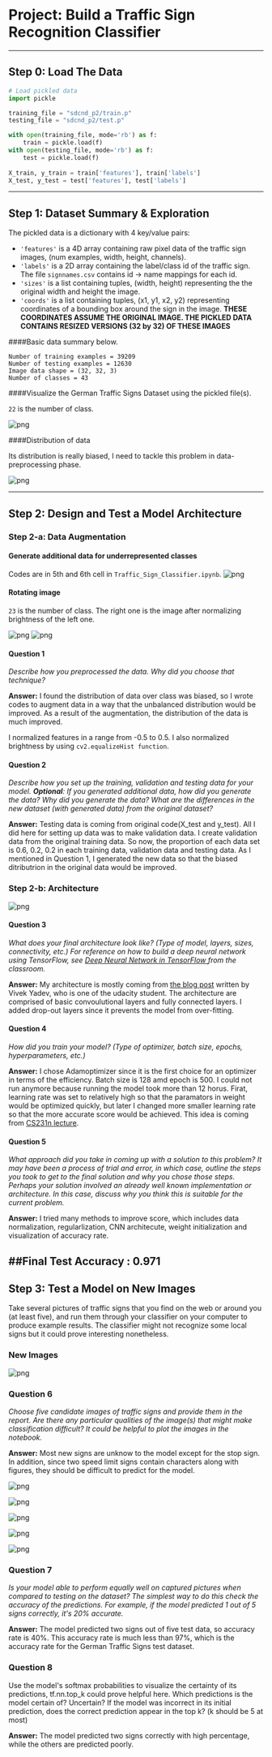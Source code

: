 # Project: Build a Traffic Sign Recognition Classifier



---
## Step 0: Load The Data


```python
# Load pickled data
import pickle

training_file = "sdcnd_p2/train.p"
testing_file = "sdcnd_p2/test.p"

with open(training_file, mode='rb') as f:
    train = pickle.load(f)
with open(testing_file, mode='rb') as f:
    test = pickle.load(f)
    
X_train, y_train = train['features'], train['labels']
X_test, y_test = test['features'], test['labels']
```

---

## Step 1: Dataset Summary & Exploration

The pickled data is a dictionary with 4 key/value pairs:

- `'features'` is a 4D array containing raw pixel data of the traffic sign images, (num examples, width, height, channels).
- `'labels'` is a 2D array containing the label/class id of the traffic sign. The file `signnames.csv` contains id -> name mappings for each id.
- `'sizes'` is a list containing tuples, (width, height) representing the the original width and height the image.
- `'coords'` is a list containing tuples, (x1, y1, x2, y2) representing coordinates of a bounding box around the sign in the image. **THESE COORDINATES ASSUME THE ORIGINAL IMAGE. THE PICKLED DATA CONTAINS RESIZED VERSIONS (32 by 32) OF THESE IMAGES**

####Basic data summary below.



```
Number of training examples = 39209
Number of testing examples = 12630
Image data shape = (32, 32, 3)
Number of classes = 43
```

####Visualize the German Traffic Signs Dataset using the pickled file(s). 


`22` is the number of class.

![png](./examples/output_6_1.png)



####Distribution of data

Its distribution is really biased, I need to tackle this problem in data-preprocessing phase.

![png](./examples/output_7_0.png)


----

## Step 2: Design and Test a Model Architecture

### Step 2-a: Data Augmentation
#### Generate additional data for underrepresented classes
Codes are in 5th and 6th cell in `Traffic_Sign_Classifier.ipynb`.
![png](./examples/output_12_0.png)

#### Rotating image

`23` is the number of class. The right one is the image after normalizing brightness of the left one. 

![png](./examples/output_13_1.png)
![png](./examples/output_14_1.png)

#### Question 1 

_Describe how you preprocessed the data. Why did you choose that technique?_

**Answer:** I found the distribution of data over class was biased, so I wrote codes to augment data in a way that the unbalanced distribution would be improved. As a result of the augmentation, the distribution of the data is much improved.

I normalized features in a range from -0.5 to 0.5. I also normalized brightness by using `cv2.equalizeHist function`.

#### Question 2

_Describe how you set up the training, validation and testing data for your model. **Optional**: If you generated additional data, how did you generate the data? Why did you generate the data? What are the differences in the new dataset (with generated data) from the original dataset?_

**Answer:** Testing data is coming from original code(X_test and y_test). All I did here for setting up data was to make validation data. I create validation data from the original training data. So now, the proportion of each data set is 0.6, 0.2, 0.2 in each training data, validation data and testing data. 
As I mentioned in Question 1, I generated the new data so that the biased ditributrion in the original data would be improved.

### Step 2-b: Architecture

![png](./examples/network_arch.png)


#### Question 3

_What does your final architecture look like? (Type of model, layers, sizes, connectivity, etc.)  For reference on how to build a deep neural network using TensorFlow, see [Deep Neural Network in TensorFlow
](https://classroom.udacity.com/nanodegrees/nd013/parts/fbf77062-5703-404e-b60c-95b78b2f3f9e/modules/6df7ae49-c61c-4bb2-a23e-6527e69209ec/lessons/b516a270-8600-4f93-a0a3-20dfeabe5da6/concepts/83a3a2a2-a9bd-4b7b-95b0-eb924ab14432) from the classroom._


**Answer:** My architecture is mostly coming from [the blog post](https://chatbotslife.com/german-sign-classification-using-deep-learning-neural-networks-98-8-solution-d05656bf51ad#.op0ez044x) written by Vivek Yadev, who is one of the udacity student. The architecture are comprised of basic convoulutional layers and fully connected layers. I added drop-out layers since it prevents the model from over-fitting.




#### Question 4

_How did you train your model? (Type of optimizer, batch size, epochs, hyperparameters, etc.)_


**Answer:** I chose Adamoptimizer since it is the first choice for an optimizer in terms of the efficiency. Batch size is 128 amd epoch is 500. I could not run anymore because running the model took more than 12 horus. Firat, learning rate was set to relatively high so that the paramators in weight would be optimized quickly, but later I changed more smaller learning rate so that the more accurate score would be achieved. This idea is coming from [CS231n lecture](http://cs231n.github.io/neural-networks-3/).

#### Question 5


_What approach did you take in coming up with a solution to this problem? It may have been a process of trial and error, in which case, outline the steps you took to get to the final solution and why you chose those steps. Perhaps your solution involved an already well known implementation or architecture. In this case, discuss why you think this is suitable for the current problem._

**Answer:** I tried many methods to improve score, which includes data normalization, regularlization, CNN architecute, weight initialization and visualization of accuracy rate.


##Final Test Accuracy : 0.971
---

## Step 3: Test a Model on New Images

Take several pictures of traffic signs that you find on the web or around you (at least five), and run them through your classifier on your computer to produce example results. The classifier might not recognize some local signs but it could prove interesting nonetheless.

### New Images



![png](./examples/output_44_0.png)


### Question 6

_Choose five candidate images of traffic signs and provide them in the report. Are there any particular qualities of the image(s) that might make classification difficult? It could be helpful to plot the images in the notebook._



**Answer:** Most new signs are unknow to the model except for the stop sign. In addition, since two speed limit signs contain characters along with figures, they should be difficult to predict for the model.  




![png](./examples/output_48_0.png)



![png](./examples/output_48_1.png)



![png](./examples/output_48_2.png)



![png](./examples/output_48_3.png)



![png](./examples/output_48_4.png)


### Question 7

_Is your model able to perform equally well on captured pictures when compared to testing on the dataset? The simplest way to do this check the accuracy of the predictions. For example, if the model predicted 1 out of 5 signs correctly, it's 20% accurate._


**Answer:** The model predicted two signs out of five test data, so accuracy rate is 40%. This accuracy rate is much less than 97%, which is the accuracy rate for the German Traffic Signs test dataset.

### Question 8
Use the model's softmax probabilities to visualize the certainty of its predictions, tf.nn.top_k could prove helpful here. Which predictions is the model certain of? Uncertain? If the model was incorrect in its initial prediction, does the correct prediction appear in the top k? (k should be 5 at most)

**Answer:** The model predicted two signs correctly with high percentage, while the others are predicted poorly. 


